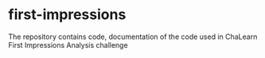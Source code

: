 # first-impressions
The repository contains code, documentation of the code used in ChaLearn First Impressions Analysis challenge
